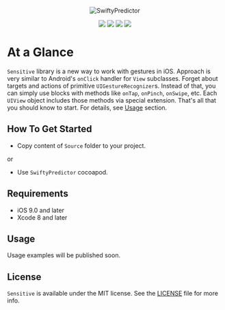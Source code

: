 <p align="center" >
  <img src="https://github.com/igormatyushkin014/Sensitive/blob/master/Logo/logo500_500.png" alt="SwiftyPredictor" title="SwiftyPredictor">
</p>

<p align="center">
  <a href="https://swift.org"><img src="https://img.shields.io/badge/Swift-3.0-orange.svg?style=flat"></a>
  <a href="https://cocoapods.org"><img src="https://img.shields.io/cocoapods/v/SwiftyPredictor.svg?maxAge=2592000"></a>
  <a href="https://cocoapods.org"><img src="https://img.shields.io/cocoapods/dt/SwiftyPredictor.svg?maxAge=2592000"></a>
  <a href="https://tldrlegal.com/license/mit-license"><img src="https://img.shields.io/badge/License-MIT-blue.svg?style=flat"></a>
</p>

# At a Glance

`Sensitive` library is a new way to work with gestures in iOS. Approach is very similar to Android's `onClick` handler for `View` subclasses. Forget about targets and actions of primitive `UIGestureRecognizer`s. Instead of that, you can simply use blocks with methods like `onTap`, `onPinch`, `onSwipe`, etc. Each `UIView` object includes those methods via special extension. That's all that you should know to start. For details, see [Usage](#usage) section.

## How To Get Started

- Copy content of `Source` folder to your project.

or

- Use `SwiftyPredictor` cocoapod.

## Requirements

* iOS 9.0 and later
* Xcode 8 and later

## Usage

Usage examples will be published soon.

## License

`Sensitive` is available under the MIT license. See the [LICENSE](./LICENSE) file for more info.
